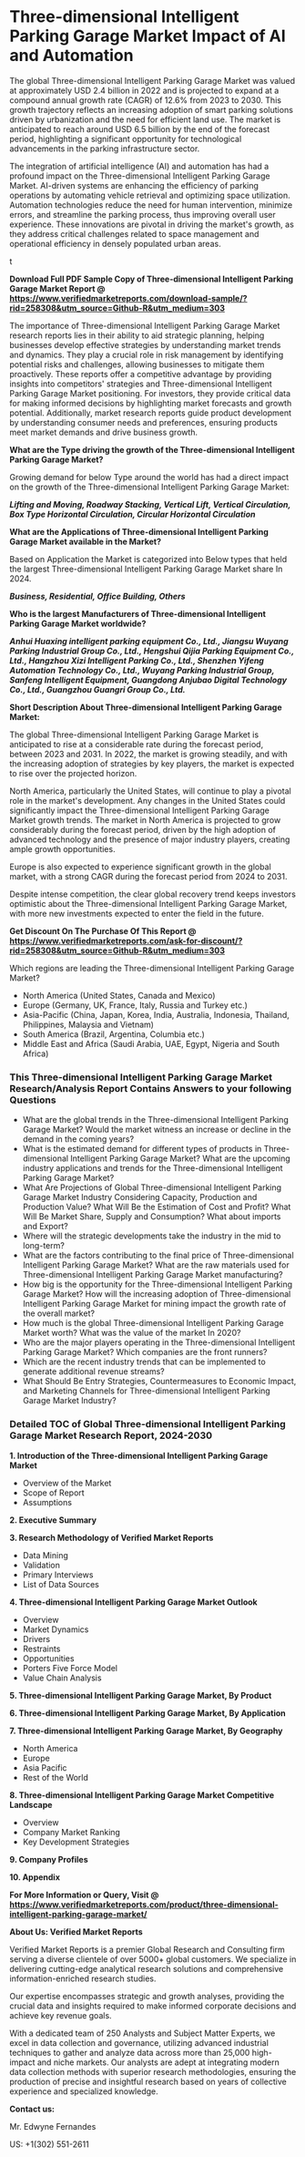 <meta name="title" content="Global Three-dimensional Intelligent Parking Garage Market Impact of AI and Automation"><meta name="description" content="The global Three-dimensional Intelligent Parking Garage Market was valued at approximately USD 2.4 billion in 2022 and is projected to expand at a compound annual grow"><meta name="title" content="Three-dimensional Intelligent Parking Garage Market Size, Share, Scope, Trends, Growth, Opportunities, Analysis, Forecast"><h1>Three-dimensional Intelligent Parking Garage Market Impact of AI and Automation</h1><p>The global Three-dimensional Intelligent Parking Garage Market was valued at approximately USD 2.4 billion in 2022 and is projected to expand at a compound annual growth rate (CAGR) of 12.6% from 2023 to 2030. This growth trajectory reflects an increasing adoption of smart parking solutions driven by urbanization and the need for efficient land use. The market is anticipated to reach around USD 6.5 billion by the end of the forecast period, highlighting a significant opportunity for technological advancements in the parking infrastructure sector.</p><p>The integration of artificial intelligence (AI) and automation has had a profound impact on the Three-dimensional Intelligent Parking Garage Market. AI-driven systems are enhancing the efficiency of parking operations by automating vehicle retrieval and optimizing space utilization. Automation technologies reduce the need for human intervention, minimize errors, and streamline the parking process, thus improving overall user experience. These innovations are pivotal in driving the market's growth, as they address critical challenges related to space management and operational efficiency in densely populated urban areas.</p>t</p><p id="" class=""><strong>Download Full PDF Sample Copy of Three-dimensional Intelligent Parking Garage Market Report @ <a href="https://www.verifiedmarketreports.com/download-sample/?rid=258308&utm_source=Github-R&utm_medium=303" target="_blank">https://www.verifiedmarketreports.com/download-sample/?rid=258308&utm_source=Github-R&utm_medium=303</a></strong></p><p>The importance of&nbsp;Three-dimensional Intelligent Parking Garage Market research reports lies in their ability to aid strategic planning, helping businesses develop effective strategies by understanding market trends and dynamics. They play a crucial role in risk management by identifying potential risks and challenges, allowing businesses to mitigate them proactively. These reports offer a competitive advantage by providing insights into competitors' strategies and Three-dimensional Intelligent Parking Garage Market positioning. For investors, they provide critical data for making informed decisions by highlighting market forecasts and growth potential. Additionally, market research reports guide product development by understanding consumer needs and preferences, ensuring products meet market demands and drive business growth.</p><p><strong>What are the&nbsp;Type driving the growth of the Three-dimensional Intelligent Parking Garage Market?</strong></p><p id="" class="">Growing demand for below Type around the world has had a direct impact on the growth of the Three-dimensional Intelligent Parking Garage Market:</p><em><strong>Lifting and Moving, Roadway Stacking, Vertical Lift, Vertical Circulation, Box Type Horizontal Circulation, Circular Horizontal Circulation</strong></em></p><strong>What are the&nbsp;Applications&nbsp;of Three-dimensional Intelligent Parking Garage Market available in the Market?</strong></p><p id="" class="">Based on Application the Market is categorized into Below types that held the largest Three-dimensional Intelligent Parking Garage Market share In 2024.</p><em><strong>Business, Residential, Office Building, Others</strong></em></p><strong>Who is the largest Manufacturers of Three-dimensional Intelligent Parking Garage Market worldwide?</strong></p><p><em><strong>Anhui Huaxing intelligent parking equipment Co., Ltd., Jiangsu Wuyang Parking Industrial Group Co., Ltd., Hengshui Qijia Parking Equipment Co., Ltd., Hangzhou Xizi Intelligent Parking Co., Ltd., Shenzhen Yifeng Automation Technology Co., Ltd., Wuyang Parking Industrial Group, Sanfeng Intelligent Equipment, Guangdong Anjubao Digital Technology Co., Ltd., Guangzhou Guangri Group Co., Ltd.</strong></em></p><p id="" class=""><strong>Short Description About Three-dimensional Intelligent Parking Garage Market:</strong></p><p>The global Three-dimensional Intelligent Parking Garage Market is anticipated to rise at a considerable rate during the forecast period, between 2023 and 2031. In 2022, the market is growing steadily, and with the increasing adoption of strategies by key players, the market is expected to rise over the projected horizon.</p><p>North America, particularly the United States, will continue to play a pivotal role in the market's development. Any changes in the United States could significantly impact the Three-dimensional Intelligent Parking Garage Market growth trends. The market in North America is projected to grow considerably during the forecast period, driven by the high adoption of advanced technology and the presence of major industry players, creating ample growth opportunities.</p><p>Europe is also expected to experience significant growth in the global market, with a strong CAGR during the forecast period from 2024 to 2031.</p><p>Despite intense competition, the clear global recovery trend keeps investors optimistic about the Three-dimensional Intelligent Parking Garage Market, with more new investments expected to enter the field in the future.</p><p id="" class=""><strong>Get Discount On The Purchase Of This Report @ <a href="https://www.verifiedmarketreports.com/ask-for-discount/?rid=258308&utm_source=Github-R&utm_medium=303" target="_blank">https://www.verifiedmarketreports.com/ask-for-discount/?rid=258308&utm_source=Github-R&utm_medium=303</a></strong></p>Which regions are leading the Three-dimensional Intelligent Parking Garage Market?</p><ul><li>North America (United States, Canada and Mexico)</li><li>Europe (Germany, UK, France, Italy, Russia and Turkey etc.)</li><li>Asia-Pacific (China, Japan, Korea, India, Australia, Indonesia, Thailand, Philippines, Malaysia and Vietnam)</li><li>South America (Brazil, Argentina, Columbia etc.)</li><li>Middle East and Africa (Saudi Arabia, UAE, Egypt, Nigeria and South Africa)</li></ul><h3 id="" class="">This Three-dimensional Intelligent Parking Garage Market Research/Analysis Report Contains Answers to your following Questions</h3><ul><li>What are the global trends in the Three-dimensional Intelligent Parking Garage Market? Would the market witness an increase or decline in the demand in the coming years?</li><li>What is the estimated demand for different types of products in Three-dimensional Intelligent Parking Garage Market? What are the upcoming industry applications and trends for the Three-dimensional Intelligent Parking Garage Market?</li><li>What Are Projections of Global Three-dimensional Intelligent Parking Garage Market Industry Considering Capacity, Production and Production Value? What Will Be the Estimation of Cost and Profit? What Will Be Market Share, Supply and Consumption? What about imports and Export?</li><li>Where will the strategic developments take the industry in the mid to long-term?</li><li>What are the factors contributing to the final price of Three-dimensional Intelligent Parking Garage Market? What are the raw materials used for Three-dimensional Intelligent Parking Garage Market manufacturing?</li><li>How big is the opportunity for the Three-dimensional Intelligent Parking Garage Market? How will the increasing adoption of Three-dimensional Intelligent Parking Garage Market for mining impact the growth rate of the overall market?</li><li>How much is the global Three-dimensional Intelligent Parking Garage Market worth? What was the value of the market In 2020?</li><li>Who are the major players operating in the Three-dimensional Intelligent Parking Garage Market? Which companies are the front runners?</li><li>Which are the recent industry trends that can be implemented to generate additional revenue streams?</li><li>What Should Be Entry Strategies, Countermeasures to Economic Impact, and Marketing Channels for Three-dimensional Intelligent Parking Garage Market Industry?</li></ul><h3 id="" class="">Detailed TOC of Global Three-dimensional Intelligent Parking Garage Market Research Report, 2024-2030</h3><p id="" class=""><strong>1. Introduction of the Three-dimensional Intelligent Parking Garage Market</strong></p><ul><li>Overview of the Market</li><li>Scope of Report</li><li>Assumptions</li></ul><p id="" class=""><strong>2. Executive Summary</strong></p><p id="" class=""><strong>3. Research Methodology of Verified Market Reports</strong></p><ul><li>Data Mining</li><li>Validation</li><li>Primary Interviews</li><li>List of Data Sources</li></ul><p id="" class=""><strong>4. Three-dimensional Intelligent Parking Garage Market Outlook</strong></p><ul><li>Overview</li><li>Market Dynamics</li><li>Drivers</li><li>Restraints</li><li>Opportunities</li><li>Porters Five Force Model</li><li>Value Chain Analysis</li></ul><p id="" class=""><strong>5. Three-dimensional Intelligent Parking Garage Market, By Product</strong></p><p id="" class=""><strong>6. Three-dimensional Intelligent Parking Garage Market, By Application</strong></p><p id="" class=""><strong>7. Three-dimensional Intelligent Parking Garage Market, By Geography</strong></p><ul><li>North America</li><li>Europe</li><li>Asia Pacific</li><li>Rest of the World</li></ul><p id="" class=""><strong>8. Three-dimensional Intelligent Parking Garage Market Competitive Landscape</strong></p><ul><li>Overview</li><li>Company Market Ranking</li><li>Key Development Strategies</li></ul><p id="" class=""><strong>9. Company Profiles</strong></p><p id="" class=""><strong>10. Appendix</strong></p><p id="" class=""><strong>For More Information or Query, Visit @ <a href="https://www.verifiedmarketreports.com/product/three-dimensional-intelligent-parking-garage-market/" target="_blank">https://www.verifiedmarketreports.com/product/three-dimensional-intelligent-parking-garage-market/</a></strong></p><p id="" class=""><strong>About Us: Verified Market Reports</strong></p><p id="" class="">Verified Market Reports is a premier Global Research and Consulting firm serving a diverse clientele of over 5000+ global customers. We specialize in delivering cutting-edge analytical research solutions and comprehensive information-enriched research studies.</p><p id="" class="">Our expertise encompasses strategic and growth analyses, providing the crucial data and insights required to make informed corporate decisions and achieve key revenue goals.</p><p id="" class="">With a dedicated team of 250 Analysts and Subject Matter Experts, we excel in data collection and governance, utilizing advanced industrial techniques to gather and analyze data across more than 25,000 high-impact and niche markets. Our analysts are adept at integrating modern data collection methods with superior research methodologies, ensuring the production of precise and insightful research based on years of collective experience and specialized knowledge.</p><p id="" class=""><strong>Contact us:</strong></p><p id="" class="">Mr. Edwyne Fernandes</p><p id="" class="">US: +1(302) 551-2611</p>